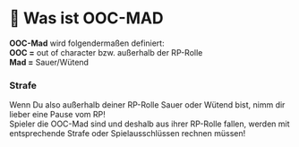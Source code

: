 # 🥲 Was ist OOC-MAD

**OOC-Mad** wird folgendermaßen definiert:\
**OOC =** out of character bzw. außerhalb der RP-Rolle\
**Mad =** Sauer/Wütend

### Strafe <a href="#1-toc-title" id="1-toc-title"></a>

Wenn Du also außerhalb deiner RP-Rolle Sauer oder Wütend bist, nimm dir lieber eine Pause vom RP!\
Spieler die OOC-Mad sind und deshalb aus ihrer RP-Rolle fallen, werden mit entsprechende Strafe oder Spielausschlüssen rechnen müssen!
